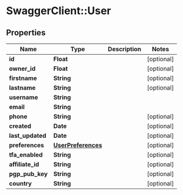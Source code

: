# SwaggerClient::User

## Properties
Name | Type | Description | Notes
------------ | ------------- | ------------- | -------------
**id** | **Float** |  | [optional] 
**owner_id** | **Float** |  | [optional] 
**firstname** | **String** |  | [optional] 
**lastname** | **String** |  | [optional] 
**username** | **String** |  | 
**email** | **String** |  | 
**phone** | **String** |  | [optional] 
**created** | **Date** |  | [optional] 
**last_updated** | **Date** |  | [optional] 
**preferences** | [**UserPreferences**](UserPreferences.md) |  | [optional] 
**tfa_enabled** | **String** |  | [optional] 
**affiliate_id** | **String** |  | [optional] 
**pgp_pub_key** | **String** |  | [optional] 
**country** | **String** |  | [optional] 



